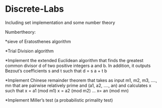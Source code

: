 # Discrete-Labs
Including set implementation and some number theory

Numbertheory:

*sieve of Eratosthenes algorithm

*Trial Division algorithm

*Implement the extended Euclidean algorithm that finds the greatest common divisor d of two 
positive integers a and b. In addition, it outputs Bezout’s coefficients s and t such that 
d = s a + t b

*Implement Chinese remainder theorem that takes as input m1, m2, m3, …., mn that are 
pairwise relatively prime and (a1, a2, …., an) and calculates x such that
x = a1 (mod m1)
x = a2 (mod m2)
…
x= an (mod mn)

*Implement Miller’s test (a probabilistic primality test)
